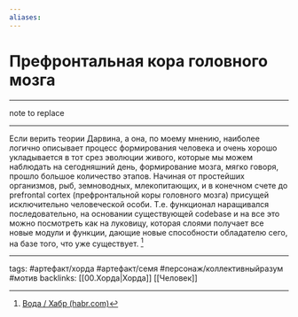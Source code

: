 ```yaml
---
aliases:
---
```


# Префронтальная кора головного мозга

---
note to replace

---
Если верить теории Дарвина, а она, по моему мнению, наиболее логично описывает процесс формирования человека и очень хорошо укладывается в тот срез эволюции живого, которые мы можем наблюдать на сегодняшний день, формирование мозга, мягко говоря, прошло большое количество этапов. Начиная от простейших организмов, рыб, земноводных, млекопитающих, и в конечном счете до prefrontal cortex (префронтальной коры головного мозга) присущей исключительно человеческой особи. Т.е. функционал наращивался последовательно, на основании существующей codebase и на все это можно посмотреть как на луковицу, которая слоями получает все новые модули и функции, дающие новые способности обладателю сего, на базе того, что уже существует. [^1]

---
tags: #артефакт/хорда #артефакт/семя #персонаж/коллективныйразум #мотив 
backlinks: [[00.Хорда|Хорда]] [[Человек]]

[^1]: [Вода / Хабр (habr.com)](https://habr.com/ru/post/436398/)
